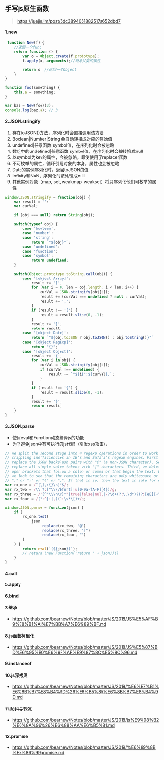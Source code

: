 ## 手写js原生函数
> https://juejin.im/post/5dc3894051882517a652dbd7
#### 1.new
```js
 function New(f) {
    //返回一个func
    return function () {
        var o = Object.create(f.prototype);
        f.apply(o, arguments);//继承父类的属性

        return o; //返回一个Object
    }
}

function foo(something) {
    this.a = something;
}

var baz = New(foo)(3);
console.log(baz.a); // 3
```
#### 2.JSON.stringify
1. 存在toJSON()方法，序列化时会直接调用该方法
2. Boolean|Number|String 会自动转换成对应的原始值
3. undefined|任意函数|symbol值，在序列化时会被忽略
4. 数组中的undefined|任意函数|symbol值，在序列化时会被转换成null
5. 以symbol为key的属性，会被忽略，即使使用了replacer函数
6. 不可枚举的属性，循环引用对象的本身，属性也会被忽略
7. Date的实例序列化时，返回toJSON的值
8. Infinity和NaN，序列化时被处理成null
9. 其他实例对象（map, set, weakmap, weakset）将只序列化他们可枚举的属性
```js
window.JSON.stringify = function(obj) {
    var result = '';
    var curVal;

    if (obj === null) return String(obj);

    switch(typeof obj) {
        case 'boolean':
        case 'number':
        case 'string':
            return `"${obj}"`;
        case 'undefined':
        case 'function':
        case 'symbol':
            return undefined;
    }

    switch(Object.prototype.toString.call(obj)) {
        case '[object Array]':
            result += '[';
            for (var i = 0, len = obj.length; i < len; i++) {
                curVal = JSON.stringify(obj[i]);
                result += (curVal === undefined ? null : curVal);
                result += ',';
            }
            if (result !== '[') {
                result = result.slice(0, -1);
            }
            result += ']';
            return result;
        case '[object Date]':
            return `"${obj.toJSON ? obj.toJSON() : obj.toString()}"`
        case '[object RegExp]':
            return "{}";
        case '[object Object]':
            result += '{';
            for (var i in obj) {
                curVal = JSON.stringify(obj[i]);
                if (curVal !== undefined) {
                    result += `"${i}":${curVal},`;
                }
            }
            if (result !== '{') {
                result = result.slice(0, -1);
            }
            result += '}';
            return result;
    }
}

```
#### 3.JSON.parse
* 使用eval和Function动态编译js的功能
* 为了避免json中有可执行的js代码（引发xss攻击），
```js
// We split the second stage into 4 regexp operations in order to work around
// crippling inefficiencies in IE's and Safari's regexp engines. First we
// replace the JSON backslash pairs with "@" (a non-JSON character). Second, we
// replace all simple value tokens with "]" characters. Third, we delete all
// open brackets that follow a colon or comma or that begin the text. Finally,
// we look to see that the remaining characters are only whitespace or "]" or
// "," or ":" or "{" or "}". If that is so, then the text is safe for eval.
var rx_one = /^[\],:{}\s]*$/;
var rx_two = /\\(?:["\\\/bfnrt]|u[0-9a-fA-F]{4})/g;
var rx_three = /"[^"\\\n\r]*"|true|false|null|-?\d+(?:\.\d*)?(?:[eE][+\-]?\d+)?/g;
var rx_four = /(?:^|:|,)(?:\s*\[)+/g;

window.JSON.parse = function(json) {
    if (
        rx_one.test(
            json
                .replace(rx_two, "@")
                .replace(rx_three, "]")
                .replace(rx_four, "")
        )
    ) {
        return eval(`(${json})`);
        // return (new Function('return ' + json))()
    }
}
```
#### 4.call
#### 5.apply
#### 6.bind
#### 7.继承
* https://github.com/bearnew/Notes/blob/master/JS/2018/JS%E5%AF%B9%E8%B1%A1%E7%BB%A7%E6%89%BF.md
#### 8.js函数柯里化
* https://github.com/bearnew/Notes/blob/master/JS/2018/JS%E5%87%BD%E6%95%B0%E6%9F%AF%E9%87%8C%E5%8C%96.md
#### 9.instanceof
#### 10.js深拷贝
* https://github.com/bearnew/Notes/blob/master/JS/2019/%E6%B7%B1%E6%8B%B7%E8%B4%9D%26%E6%B5%85%E6%8B%B7%E8%B4%9D.md
#### 11.防抖与节流
* https://github.com/bearnew/Notes/blob/master/JS/2018/js%E9%98%B2%E6%8A%96%26%E6%88%AA%E6%B5%81.md
#### 12.promise
* https://github.com/bearnew/Notes/blob/master/JS/2019/%E6%89%8B%E5%86%99promise.md
